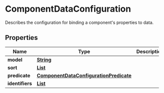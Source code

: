 

# ComponentDataConfiguration

Describes the configuration for binding a component's properties to data.

## Properties

| Name | Type | Description | Notes |
|------------ | ------------- | ------------- | -------------|
|**model** | [**String**](String.md) |  |  |
|**sort** | [**List**](List.md) |  |  [optional] |
|**predicate** | [**ComponentDataConfigurationPredicate**](ComponentDataConfigurationPredicate.md) |  |  [optional] |
|**identifiers** | [**List**](List.md) |  |  [optional] |



